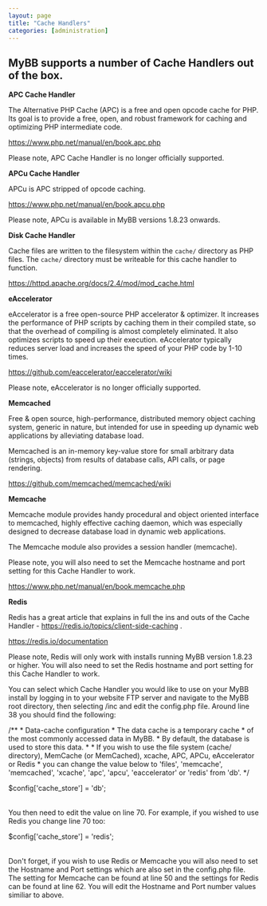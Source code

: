 ```yaml
---
layout: page
title: "Cache Handlers"
categories: [administration]
---
```


## MyBB supports a number of Cache Handlers out of the box. 

**APC Cache Handler**

The Alternative PHP Cache (APC) is a free and open opcode cache for PHP. Its goal is to provide a free, open, and robust framework for caching and optimizing PHP intermediate code. 

https://www.php.net/manual/en/book.apc.php

Please note, APC Cache Handler is no longer officially supported.

**APCu Cache Handler**

APCu is APC stripped of opcode caching. 

https://www.php.net/manual/en/book.apcu.php

Please note, APCu is available in MyBB versions 1.8.23 onwards. 

**Disk Cache Handler**

Cache files are written to the filesystem within the `cache/` directory as PHP files. The `cache/` directory must be writeable for this cache handler to function.

https://httpd.apache.org/docs/2.4/mod/mod_cache.html

**eAccelerator**

eAccelerator is a free open-source PHP accelerator & optimizer. It increases the performance of PHP scripts by caching them in their compiled state, so that the overhead of compiling is almost completely eliminated. It also optimizes scripts to speed up their execution. eAccelerator typically reduces server load and increases the speed of your PHP code by 1-10 times. 

https://github.com/eaccelerator/eaccelerator/wiki

Please note, eAccelerator is no longer officially supported.

**Memcached**

Free & open source, high-performance, distributed memory object caching system, generic in nature, but intended for use in speeding up dynamic web applications by alleviating database load.

Memcached is an in-memory key-value store for small arbitrary data (strings, objects) from results of database calls, API calls, or page rendering.

https://github.com/memcached/memcached/wiki

**Memcache**

Memcache module provides handy procedural and object oriented interface to memcached, highly effective caching daemon, which was especially designed to decrease database load in dynamic web applications.

The Memcache module also provides a session handler (memcache). 

Please note, you will also need to set the Memcache hostname and port setting for this Cache Handler to work.

https://www.php.net/manual/en/book.memcache.php

**Redis**

Redis has a great article that explains in full the ins and outs of the Cache Handler - https://redis.io/topics/client-side-caching .

https://redis.io/documentation

Please note, Redis will only work with installs running MyBB version 1.8.23 or higher. You will also need to set the Redis hostname and port setting for this Cache Handler to work.

You can select which Cache Handler you would like to use on your MyBB install by logging in to your website FTP server and navigate to the MyBB root directory, then selecting /inc and edit the config.php file. Around line 38 you should find the following:

<table>
  /**
 * Data-cache configuration
 *  The data cache is a temporary cache
 *  of the most commonly accessed data in MyBB.
 *  By default, the database is used to store this data.
 *
 *  If you wish to use the file system (cache/ directory), MemCache (or MemCached), xcache, APC, APCu, eAccelerator or Redis
 *  you can change the value below to 'files', 'memcache', 'memcached', 'xcache', 'apc', 'apcu', 'eaccelerator' or 'redis' from 'db'.
 */

$config['cache_store'] = 'db';
</table>

You then need to edit the value on line 70. For example, if you wished to use Redis you change line 70 too:

<table>
  $config['cache_store'] = 'redis';
</table>

Don't forget, if you wish to use Redis or Memcache you will also need to set the Hostname and Port settings which are also set in the config.php file. The setting for Memcache can be found at line 50 and the settings for Redis can be found at line 62. You will edit the Hostname and Port number values similiar to above.
